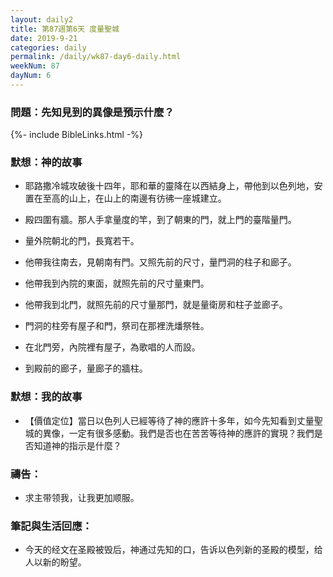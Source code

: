 ```yaml
---
layout: daily2
title: 第87週第6天 度量聖城
date: 2019-9-21
categories: daily
permalink: /daily/wk87-day6-daily.html
weekNum: 87
dayNum: 6
---
```


### 問題：先知見到的異像是預示什麼？

{%- include BibleLinks.html -%}

### 默想：神的故事
+ 耶路撒冷城攻破後十四年，耶和華的靈降在以西結身上，帶他到以色列地，安置在至高的山上，在山上的南邊有彷彿一座城建立。

+ 殿四圍有牆。那人手拿量度的竿，到了朝東的門，就上門的臺階量門。

+ 量外院朝北的門，長寬若干。

+ 他帶我往南去，見朝南有門。又照先前的尺寸，量門洞的柱子和廊子。

+ 他帶我到內院的東面，就照先前的尺寸量東門。

+ 他帶我到北門，就照先前的尺寸量那門，就是量衛房和柱子並廊子。

+ 門洞的柱旁有屋子和門，祭司在那裡洗燔祭牲。

+ 在北門旁，內院裡有屋子，為歌唱的人而設。

+ 到殿前的廊子，量廊子的牆柱。


### 默想：我的故事
+ 【價值定位】當日以色列人已經等待了神的應許十多年，如今先知看到丈量聖城的異像，一定有很多感動。我們是否也在苦苦等待神的應許的實現？我們是否知道神的指示是什麼？


### 禱告：

+ 求主带领我，让我更加顺服。

### 筆記與生活回應：

+ 今天的经文在圣殿被毁后，神通过先知的口，告诉以色列新的圣殿的模型，给人以新的盼望。

